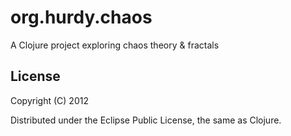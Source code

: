 # org.hurdy.chaos

A Clojure project exploring chaos theory & fractals

## License

Copyright (C) 2012

Distributed under the Eclipse Public License, the same as Clojure.
